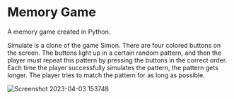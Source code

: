 # Memory Game
 A memory game created in Python.
 
Simulate is a clone of the game Simon. There are four colored buttons on the screen. The buttons light up in a certain random pattern, and then the player must repeat this pattern by pressing the buttons in the correct order. Each time the player successfully simulates the pattern, the pattern gets longer. The player tries to match the pattern for as long as possible.




![Screenshot 2023-04-03 153748](https://user-images.githubusercontent.com/98559773/229622244-abc481e6-3dc3-43fd-a084-ba1af5e9a1a4.png)
